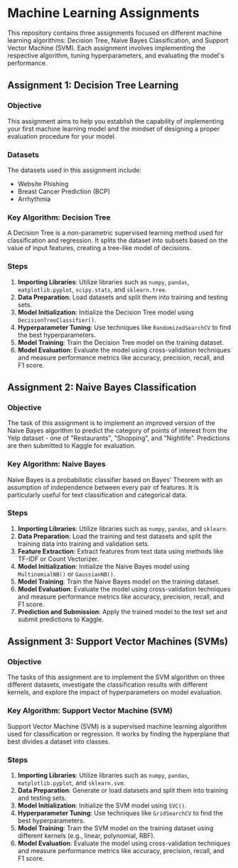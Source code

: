 # Machine Learning Assignments

This repository contains three assignments focused on different machine learning algorithms: Decision Tree, Naive Bayes Classification, and Support Vector Machine (SVM). Each assignment involves implementing the respective algorithm, tuning hyperparameters, and evaluating the model's performance.

## Assignment 1: Decision Tree Learning

### Objective
This assignment aims to help you establish the capability of implementing your first machine learning model and the mindset of designing a proper evaluation procedure for your model.

### Datasets
The datasets used in this assignment include:
- Website Phishing
- Breast Cancer Prediction (BCP)
- Arrhythmia

### Key Algorithm: Decision Tree
A Decision Tree is a non-parametric supervised learning method used for classification and regression. It splits the dataset into subsets based on the value of input features, creating a tree-like model of decisions.

### Steps
1. **Importing Libraries**: Utilize libraries such as `numpy`, `pandas`, `matplotlib.pyplot`, `scipy.stats`, and `sklearn.tree`.
2. **Data Preparation**: Load datasets and split them into training and testing sets.
3. **Model Initialization**: Initialize the Decision Tree model using `DecisionTreeClassifier()`.
4. **Hyperparameter Tuning**: Use techniques like `RandomizedSearchCV` to find the best hyperparameters.
5. **Model Training**: Train the Decision Tree model on the training dataset.
6. **Model Evaluation**: Evaluate the model using cross-validation techniques and measure performance metrics like accuracy, precision, recall, and F1 score.

## Assignment 2: Naive Bayes Classification

### Objective
The task of this assignment is to implement an improved version of the Naive Bayes algorithm to predict the category of points of interest from the Yelp dataset - one of "Restaurants", "Shopping", and "Nightlife". Predictions are then submitted to Kaggle for evaluation.

### Key Algorithm: Naive Bayes
Naive Bayes is a probabilistic classifier based on Bayes' Theorem with an assumption of independence between every pair of features. It is particularly useful for text classification and categorical data.

### Steps
1. **Importing Libraries**: Utilize libraries such as `numpy`, `pandas`, and `sklearn`.
2. **Data Preparation**: Load the training and test datasets and split the training data into training and validation sets.
3. **Feature Extraction**: Extract features from text data using methods like TF-IDF or Count Vectorizer.
4. **Model Initialization**: Initialize the Naive Bayes model using `MultinomialNB()` or `GaussianNB()`.
5. **Model Training**: Train the Naive Bayes model on the training dataset.
6. **Model Evaluation**: Evaluate the model using cross-validation techniques and measure performance metrics like accuracy, precision, recall, and F1 score.
7. **Prediction and Submission**: Apply the trained model to the test set and submit predictions to Kaggle.

## Assignment 3: Support Vector Machines (SVMs)

### Objective
The tasks of this assignment are to implement the SVM algorithm on three different datasets, investigate the classification results with different kernels, and explore the impact of hyperparameters on model evaluation.

### Key Algorithm: Support Vector Machine (SVM)
Support Vector Machine (SVM) is a supervised machine learning algorithm used for classification or regression. It works by finding the hyperplane that best divides a dataset into classes.

### Steps
1. **Importing Libraries**: Utilize libraries such as `numpy`, `pandas`, `matplotlib.pyplot`, and `sklearn.svm`.
2. **Data Preparation**: Generate or load datasets and split them into training and testing sets.
3. **Model Initialization**: Initialize the SVM model using `SVC()`.
4. **Hyperparameter Tuning**: Use techniques like `GridSearchCV` to find the best hyperparameters.
5. **Model Training**: Train the SVM model on the training dataset using different kernels (e.g., linear, polynomial, RBF).
6. **Model Evaluation**: Evaluate the model using cross-validation techniques and measure performance metrics like accuracy, precision, recall, and F1 score.
